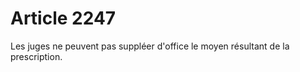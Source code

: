 # Article 2247

<p>Les juges ne peuvent pas suppléer d'office le moyen résultant de la prescription.</p>